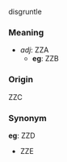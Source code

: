 disgruntle
### Meaning
+ _adj_: ZZA
	+ __eg__: ZZB

### Origin

ZZC

### Synonym

__eg__: ZZD

+ ZZE


